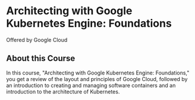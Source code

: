 # Architecting with Google Kubernetes Engine: Foundations
Offered by Google Cloud

## About this Course
In this course, "Architecting with Google Kubernetes Engine: Foundations," you get a review of the layout and principles of Google Cloud, followed by an introduction to creating and managing software containers and an introduction to the architecture of Kubernetes.
